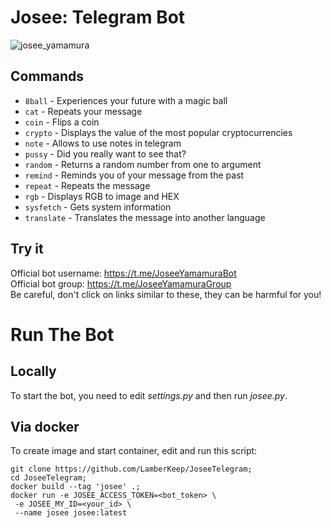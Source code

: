 # Josee: Telegram Bot

![josee_yamamura](https://wallpapercave.com/wp/wp9333917.jpg)

## Commands

- ``8ball`` - Experiences your future with a magic ball
- ``cat`` - Repeats your message
- ``coin`` - Flips a coin
- ``crypto`` - Displays the value of the most popular cryptocurrencies
- ``note`` - Allows to use notes in telegram
- ``pussy`` - Did you really want to see that?
- ``random`` - Returns a random number from one to argument
- ``remind`` - Reminds you of your message from the past
- ``repeat`` - Repeats the message
- ``rgb`` - Displays RGB to image and HEX
- ``sysfetch`` - Gets system information
- ``translate`` - Translates the message into another language

## Try it

Official bot username: <https://t.me/JoseeYamamuraBot>  
Official bot group: <https://t.me/JoseeYamamuraGroup>  
Be careful, don't click on links similar to these, they can be harmful for you!

# Run The Bot

## Locally

To start the bot, you need to edit *settings.py* and then run *josee.py*.

## Via docker

To create image and start container, edit and run this script:

```
git clone https://github.com/LamberKeep/JoseeTelegram;
cd JoseeTelegram;
docker build --tag 'josee' .;
docker run -e JOSEE_ACCESS_TOKEN=<bot_token> \
 -e JOSEE_MY_ID=<your_id> \
 --name josee josee:latest
```